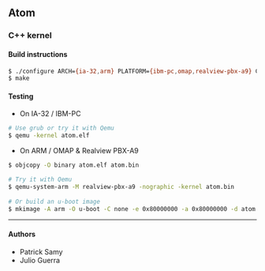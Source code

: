 ## Atom ##
### C++ kernel ###

#### Build instructions ####

```sh
$ ./configure ARCH={ia-32,arm} PLATFORM={ibm-pc,omap,realview-pbx-a9} CROSS_COMPILE=toolchain_prefix
$ make
```

#### Testing ####

  * On IA-32 / IBM-PC

```sh
# Use grub or try it with Qemu
$ qemu -kernel atom.elf
```

  * On ARM / OMAP & Realview PBX-A9

```sh
$ objcopy -O binary atom.elf atom.bin

# Try it with Qemu
$ qemu-system-arm -M realview-pbx-a9 -nographic -kernel atom.bin
    
# Or build an u-boot image
$ mkimage -A arm -O u-boot -C none -e 0x80000000 -a 0x80000000 -d atom.bin uImage
```

--------------
#### Authors ####
* Patrick Samy
* Julio Guerra
